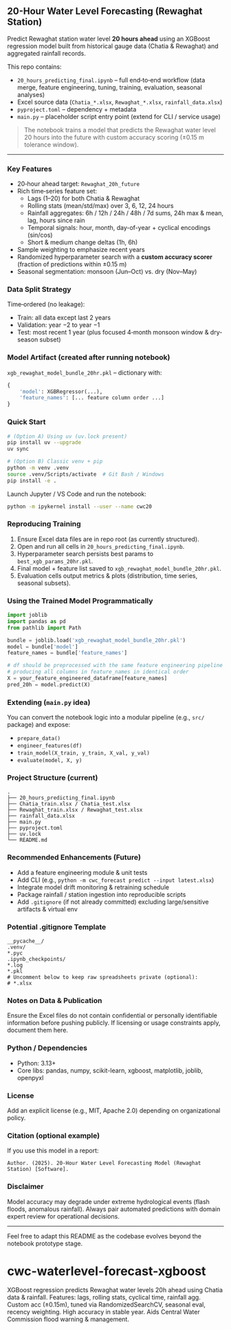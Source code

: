## 20-Hour Water Level Forecasting (Rewaghat Station)

Predict Rewaghat station water level **20 hours ahead** using an XGBoost regression model built from historical gauge data (Chatia & Rewaghat) and aggregated rainfall records.

This repo contains:
- `20_hours_predicting_final.ipynb` – full end‑to‑end workflow (data merge, feature engineering, tuning, training, evaluation, seasonal analyses)
- Excel source data (`Chatia_*.xlsx`, `Rewaghat_*.xlsx`, `rainfall_data.xlsx`)
- `pyproject.toml` – dependency + metadata
- `main.py` – placeholder script entry point (extend for CLI / service usage)

> The notebook trains a model that predicts the Rewaghat water level 20 hours into the future with custom accuracy scoring (±0.15 m tolerance window).

---
### Key Features
- 20‑hour ahead target: `Rewaghat_20h_future`
- Rich time‑series feature set:
	- Lags (1–20) for both Chatia & Rewaghat
	- Rolling stats (mean/std/max) over 3, 6, 12, 24 hours
	- Rainfall aggregates: 6h / 12h / 24h / 48h / 7d sums, 24h max & mean, lag, hours since rain
	- Temporal signals: hour, month, day-of-year + cyclical encodings (sin/cos)
	- Short & medium change deltas (1h, 6h)
- Sample weighting to emphasize recent years
- Randomized hyperparameter search with a **custom accuracy scorer** (fraction of predictions within ±0.15 m)
- Seasonal segmentation: monsoon (Jun–Oct) vs. dry (Nov–May)

### Data Split Strategy
Time‑ordered (no leakage):
- Train: all data except last 2 years
- Validation: year −2 to year −1
- Test: most recent 1 year (plus focused 4‑month monsoon window & dry-season subset)

### Model Artifact (created after running notebook)
`xgb_rewaghat_model_bundle_20hr.pkl` – dictionary with:
```python
{
	'model': XGBRegressor(...),
	'feature_names': [... feature column order ...]
}
```

### Quick Start
```bash
# (Option A) Using uv (uv.lock present)
pip install uv --upgrade
uv sync

# (Option B) Classic venv + pip
python -m venv .venv
source .venv/Scripts/activate  # Git Bash / Windows
pip install -e .
```

Launch Jupyter / VS Code and run the notebook:
```bash
python -m ipykernel install --user --name cwc20
```

### Reproducing Training
1. Ensure Excel data files are in repo root (as currently structured).
2. Open and run all cells in `20_hours_predicting_final.ipynb`.
3. Hyperparameter search persists best params to `best_xgb_params_20hr.pkl`.
4. Final model + feature list saved to `xgb_rewaghat_model_bundle_20hr.pkl`.
5. Evaluation cells output metrics & plots (distribution, time series, seasonal subsets).

### Using the Trained Model Programmatically
```python
import joblib
import pandas as pd
from pathlib import Path

bundle = joblib.load('xgb_rewaghat_model_bundle_20hr.pkl')
model = bundle['model']
feature_names = bundle['feature_names']

# df should be preprocessed with the same feature engineering pipeline
# producing all columns in feature_names in identical order
X = your_feature_engineered_dataframe[feature_names]
pred_20h = model.predict(X)
```

### Extending (`main.py` idea)
You can convert the notebook logic into a modular pipeline (e.g., `src/` package) and expose:
- `prepare_data()`
- `engineer_features(df)`
- `train_model(X_train, y_train, X_val, y_val)`
- `evaluate(model, X, y)`

### Project Structure (current)
```
.
├── 20_hours_predicting_final.ipynb
├── Chatia_train.xlsx / Chatia_test.xlsx
├── Rewaghat_train.xlsx / Rewaghat_test.xlsx
├── rainfall_data.xlsx
├── main.py
├── pyproject.toml
├── uv.lock
└── README.md
```

### Recommended Enhancements (Future)
- Add a feature engineering module & unit tests
- Add CLI (e.g., `python -m cwc_forecast predict --input latest.xlsx`)
- Integrate model drift monitoring & retraining schedule
- Package rainfall / station ingestion into reproducible scripts
- Add `.gitignore` (if not already committed) excluding large/sensitive artifacts & virtual env

### Potential .gitignore Template
```gitignore
__pycache__/
.venv/
*.pyc
.ipynb_checkpoints/
*.log
*.pkl
# Uncomment below to keep raw spreadsheets private (optional):
# *.xlsx
```

### Notes on Data & Publication
Ensure the Excel files do not contain confidential or personally identifiable information before pushing publicly. If licensing or usage constraints apply, document them here.

### Python / Dependencies
- Python: 3.13+
- Core libs: pandas, numpy, scikit-learn, xgboost, matplotlib, joblib, openpyxl

### License
Add an explicit license (e.g., MIT, Apache 2.0) depending on organizational policy.

### Citation (optional example)
If you use this model in a report:
```
Author. (2025). 20-Hour Water Level Forecasting Model (Rewaghat Station) [Software].
```

### Disclaimer
Model accuracy may degrade under extreme hydrological events (flash floods, anomalous rainfall). Always pair automated predictions with domain expert review for operational decisions.

---
Feel free to adapt this README as the codebase evolves beyond the notebook prototype stage.


# cwc-waterlevel-forecast-xgboost
XGBoost regression predicts Rewaghat water levels 20h ahead using Chatia data &amp; rainfall. Features: lags, rolling stats, cyclical time, rainfall agg. Custom acc (±0.15m), tuned via RandomizedSearchCV, seasonal eval, recency weighting. High accuracy in stable year. Aids Central Water Commission flood warning &amp; management.
